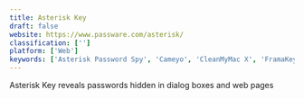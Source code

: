 ```yaml
---
title: Asterisk Key
draft: false 
website: https://www.passware.com/asterisk/
classification: ['']
platform: ['Web']
keywords: ['Asterisk Password Spy', 'Cameyo', 'CleanMyMac X', 'FramaKey', 'GIGATweaker', 'Karan PC', 'Network Password Recovery', 'Password Decrypter', 'PenDriveApps', 'Sandboxie', 'Shadow Defender', 'SpotAuditor Password Recovery Software', 'SyMenu', 'Sysinternals Suite', 'System Mechanic', 'The Portable Freeware Collection', 'Tweak-7', 'Windows System Control Center', 'X-Setup Pro', 'Zero Install', 'miniWE']
---
```

Asterisk Key reveals passwords hidden in dialog boxes and web pages